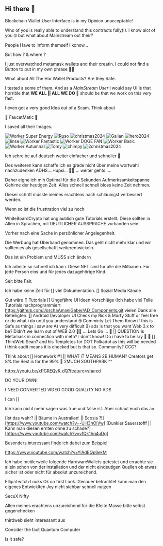 ## Hi there 👋

Blockchain Wallet User Interface is in my Opinion unacceptable!

Who of you is really able to understand this contracts fully(!). I know alot of you 🤓 but what about Mainstream out their?

People Have to inform themself i konow...

But how ? & where ?

I just overwatched metamask wallets and their creatin. I could not find a Button to put in my own phrase 🤷‍♂️

What about All The Har Wallet Products? Are they Safe.

I tested a some of them. And as a *MainStream User* i would say UI is that horrible that **WE ALL || ALL WE DO 🍿** should be that we work on this very fast.

I even got a very good Idea out of a Scam. Think about 

🍿 FaucetMatic 🍿

I saved all their Images.

![Worker Super Energy](https://github.com/user-attachments/assets/86b9cbf8-df14-4075-8d66-5251eda53667)
![Ruso](https://github.com/user-attachments/assets/3792ab01-5da5-457f-817f-5a6a3d70e233)
![christmas2024](https://github.com/user-attachments/assets/703dcc41-b363-46d4-9520-3e23eaa2118e)
![Galian](https://github.com/user-attachments/assets/307eca99-86ef-420a-904a-47f314eb9975)
![hero2024](https://github.com/user-attachments/assets/e7e53866-4a32-49b9-9661-a654708962a0)
![linse](https://github.com/user-attachments/assets/0db79f85-43a8-4d93-9996-0c229a768cf1)
![Worker Fantastic](https://github.com/user-attachments/assets/5ccd4480-5359-4753-904c-68f38433dc41)
![Worker DOGE FAN](https://github.com/user-attachments/assets/72efb9a2-7435-4960-bc7e-da15a9957ae8)
![Worker Basic](https://github.com/user-attachments/assets/19ed73f6-1ca2-4bbf-9f46-d74e8710cbc9)
![Worker Autumnal](https://github.com/user-attachments/assets/abfa0b11-bd4f-48d5-99ac-113b39b492b1)
![Tomy](https://github.com/user-attachments/assets/554d6b9c-b816-4569-b4d6-d43ec1a3d0e3)
![chimpy](https://github.com/user-attachments/assets/1dc56e99-aaa9-4aba-a27e-a2b67edd4268)
![2christmas2024](https://github.com/user-attachments/assets/99c5a589-4382-405e-85b3-1fb365c0c18c)

Ich schreibe auf deutsch weiter einfacher und schneller 🫡

Des weiteren kann schaffe ich es grade nicht über meine wortwahl nachzudenken ADHS....Hupsi... 🤷‍♂️ ... weiter gehts ....

Daher eigne ich mih Optimal für die 8 Sekunden Aufmerksamkeitspanne Gehirne der heutigen Zeit. Alles schnell schnell bloss keine Zeit nehmen.

Dieser schritt müsste meines erachtens nach schläunigst verbessert werden.

Wenn so ist die frusttration viel zu hoch

WhiteBoardCrypto hat unglaublich gute Tutorials erstellt. Diese sollten in Allen in Sprachen, mit DEUTLICHER AUSSPRACHE vorhanden sein!

Vorher nach eine Sache in persönlicher Angelegenheit. 

Die Werbung hat Überhand genommen. Das geht nicht mehr klar und wir sollten es als gesellschafft weiterentwickeln.

Das ist ein Problem und MUSS sich ändern

Ich arbeite so schnell ich kann. Diese NFT sind für alle die Mitbauen. Für jede Person eins und für jedes dazugehörige Kind.

Seit bitte Fair.

Ich habe keine Zeit für
[] viel Dokumentation.
[] Sozial Media Känale

Gut wäre
[] Tutorials
[] Ungefähre UI Ideen Vorschläge (Ich habe viel Tolle Tutorials nachprogrammiert https://github.com/JoschaAmaniGaber/AD_Components.git vielen Dank alle Beteiligten.
[] Android Devoloper UI Check my Rick & Morty Stuff or feel free or do what i do until you understand 🤓 Comminty Let Them Know if this is Safe as things i saw are 
A) very difficult
B) ads
Is that you want Web 3.x to be? Didn't we learn out of WEB 2.0 🤷‍♂️ ... Lets Go ... 🫡
[] QUESTION is Metamask in connection with meta? I don't know! Do i have to be sry 🤡 🍿 
[] ThirdWeb Sean? and his Templetes for DOT Polkadot as this will be needed i think audit means it is checked but is that so. Community? CCC?

Think about
[] Homework #1 || WHAT iT MEANS 2B HUMAN? Creators get 8% the Rest is for the 99% 🍿 2MUCH SOUTHPARK ^^

https://youtu.be/xPGREQvK-dQ?feature=shared

DO YOUR OWN!

I NEED CONVERTED VIDEO GOOD QUALiTY NO ADS


I can 
[]

Ich kann nicht mehr sagen was true und false ist. Aber schaut euch das an:

[Ist das wahr? || Bäume in Australien! || Ecosia ?!][https://www.youtube.com/watch?v=-UiII3hOiVw]
[Dunkler Sauerstofff || Kann man diesen ernten ohne zu schade?][https://www.youtube.com/watch?v=vfQk1hq4uDg]




Besonders interessant finde ich dabei zum Beispiel

https://www.youtube.com/watch?v=YlAdEQp6ekM

Ich habe meitlerweile folgende HardwareWallets getestet und errachte sie allein schon von der installation und der nicht eindeutigen Quellen ob etwas sicher ist oder nicht für absolut unzureichend.

Ellipal witch Looks Ok on first Look.
Genauer betrachtet kann man den eigenes Entwicklten Joy nicht sichbar schnell nutzen

SecuX Nifty 

Allen meines erachtens unzureichend für die Bfeite Masse bitte selbst gegenchecken

thirdweb sieht interessant aus

Consider the fact Quantum Computer

is it safe?


<!--
**AMANiMALs/AMANiMALs** is a ✨ _special_ ✨ repository because its `README.md` (this file) appears on your GitHub profile.

Here are some ideas to get you started:

- 🔭 I’m currently working on ...
- 🌱 I’m currently learning ...
- 👯 I’m looking to collaborate on ...
- 🤔 I’m looking for help with ...
- 💬 Ask me about ...
- 📫 How to reach me: ...
- 😄 Pronouns: ...
- ⚡ Fun fact: ...
-->
